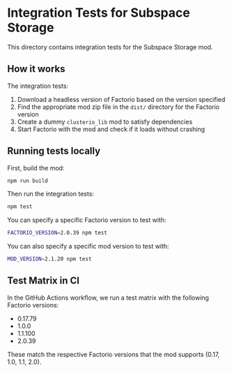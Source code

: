 # Integration Tests for Subspace Storage

This directory contains integration tests for the Subspace Storage mod.

## How it works

The integration tests:

1. Download a headless version of Factorio based on the version specified
2. Find the appropriate mod zip file in the `dist/` directory for the Factorio version
3. Create a dummy `clusterio_lib` mod to satisfy dependencies
4. Start Factorio with the mod and check if it loads without crashing

## Running tests locally

First, build the mod:

```bash
npm run build
```

Then run the integration tests:

```bash
npm test
```

You can specify a specific Factorio version to test with:

```bash
FACTORIO_VERSION=2.0.39 npm test
```

You can also specify a specific mod version to test with:

```bash
MOD_VERSION=2.1.20 npm test
```

## Test Matrix in CI

In the GitHub Actions workflow, we run a test matrix with the following Factorio versions:

- 0.17.79
- 1.0.0
- 1.1.100
- 2.0.39

These match the respective Factorio versions that the mod supports (0.17, 1.0, 1.1, 2.0).
